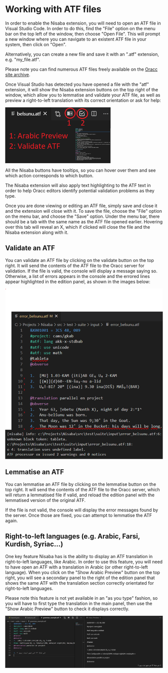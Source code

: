 # Working with ATF files

In order to enable the Nisaba extension, you will need to open an ATF file in Visual Studio Code. In order to do this, find the "File" option on the menu bar on the top left of the window, then choose "Open File". This will prompt a new window where you can navigate to an existent ATF file in your system, then click on "Open". 

Alternatively, you can create a new file and save it with an ".atf" extension, e.g. "my_file.atf". 

Please note you can find numerous ATF files freely available on the 
[Oracc site archive](http://oracc.museum.upenn.edu/doc/search/index.html).

Once Visual Studio has detected you have opened a file with the "atf" extension, it will show the Nisaba extension buttons on the top right of the window, which allow you to lemmatise and validate your ATF file, as well as preview a right-to-left translation with its correct orientation or ask for help:

<img src="../media/buttons.png" align="center">

All the Nisaba buttons have tooltips, so you can hover over them and see which action corresponds to which button.

The Nisaba extension will also apply text highlighting to the ATF text in order to help Oracc editors identify potential validation problems as they type.

Once you are done viewing or editing an ATF file, simply save and close it and the extension will close with it. To save the file, choose the "File" option on the menu bar, and choose the "Save" option. Under the menu bar, there should be a tab with the same name as the ATF file opened earlier. Hovering over this tab will reveal an X, which if clicked will close the file and the Nisaba extension along with it.

## Validate an ATF

You can validate an ATF file by clicking on the validate button on the top right. It will send the contents of the ATF file to the Oracc server for validation. If the file is valid, the console will display a message saying so. Otherwise, a list of errors appears in the console and the errored lines appear highlighted in the edition panel, as shown in the images below:

<img src="../media/highlighterrors.png" align="center">
<img src="../media/outputerrors.png" align="center">

## Lemmatise an ATF

You can lemmatise an ATF file by clicking on the lemmatise button on the top right. It will send the contents of the ATF file to the Oracc server, which will return a lemmatised file if valid, and reload the edition panel with the lemmatised version of the original ATF.

If the file is not valid, the console will display the error messages found by the server. Once those are fixed, you can attempt to lemmatise the ATF again.

## Right-to-left languages (e.g. Arabic, Farsi, Kurdish, Syriac...)

One key feature Nisaba has is the ability to display an ATF translation in right-to-left languages, like Arabic. In order to use this feature, you will need to have open an ATF with a translation in Arabic (or other right-to-left language). When you click on the "Show Arabic Preview" button on the top right, you will see a secondary panel to the right of the edition panel that shows the same ATF with the translation section correctly orientated for right-to-left languages.

Please note this feature is not yet available in an "as you type" fashion, so you will have to first type the translation in the main panel, then use the "Show Arabic Preview" button to check it displays correctly.

<img src="../media/arabicpreview.png" align="center">
